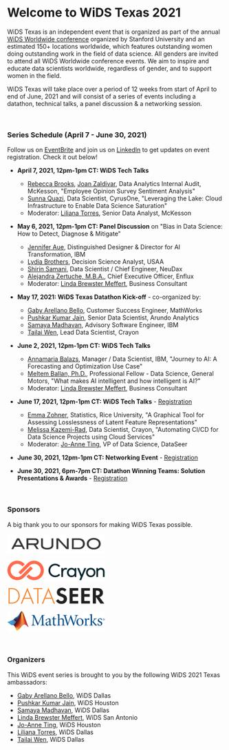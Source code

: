 # Welcome to WiDS Texas 2021

WiDS Texas is an independent event that is organized as part of the annual <a href="https://www.widsconference.org/">WiDS Worldwide conference</a> organized by Stanford University and an estimated 150+ locations worldwide, which features outstanding women doing outstanding work in the field of data science. All genders are invited to attend all WiDS Worldwide conference events. We aim to inspire and educate data scientists worldwide, regardless of gender, and to support women in the field.


WiDS Texas will take place over a period of 12 weeks from start of April to end of June, 2021 and will consist of a series of events including a datathon, technical talks, a panel discussion & a networking session.

<br>

### Series Schedule (April 7 - June 30, 2021)

Follow us on <a href="https://www.eventbrite.com/o/wids-texas-32661455905" target="_blank">EventBrite</a> and join us on <a href="https://www.linkedin.com/groups/9028186/" target="_blank">LinkedIn</a> to get updates on event registration. Check it out below!

- <strong>April 7, 2021, 12pm-1pm CT: WiDS Tech Talks</strong> 
  - <a href="https://www.linkedin.com/in/rebeccaannebrooks/" target="_blank">Rebecca Brooks</a>, <a href="https://www.linkedin.com/in/joan-zaldivar-5a25317/" target="_blank">Joan Zaldivar</a>, Data Analytics Internal Audit, McKesson, "Employee Opinion Survey Sentiment Analysis"
  - <a href="https://www.linkedin.com/in/sunna-quazi-b1975532/">Sunna Quazi</a>, Data Scientist, CyrusOne, "Leveraging the Lake: Cloud Infrastructure to Enable Data Science Saturation"
  - Moderator: <a href="https://www.linkedin.com/in/liliana-torres-68009435/" target="_blank">Liliana Torres</a>, Senior Data Analyst, McKesson

- <strong>May 6, 2021, 12pm-1pm CT: Panel Discussion</strong> on "Bias in Data Science: How to Detect, Diagnose & Mitigate"
  - <a href="https://www.linkedin.com/in/jenniferaue/" target="_blank">Jennifer Aue</a>, Distinguished Designer & Director for AI Transformation, IBM
  - <a href="https://www.linkedin.com/in/lnb/" target="_blank">Lydia Brothers</a>, Decision Science Analyst, USAA
  - <a href="https://www.linkedin.com/in/shirinsamani/" target="_blank">Shirin Samani</a>, Data Scientist / Chief Engineer, NeuDax
  - <a href="https://www.linkedin.com/in/alejandrazertuche/" target="_blank">Alejandra Zertuche, M.B.A.</a>, Chief Executive Officer, Enflux
  - Moderator: <a href="https://www.linkedin.com/in/lindabrewstermeffert/" target="_blank">Linda Brewster Meffert</a>, Business Consultant

- <strong>May 17, 2021: WiDS Texas Datathon Kick-off</strong> - co-organized by:
  - <a href="https://www.linkedin.com/in/gaby-arellano-bello-8b485052/" target="_blank">Gaby Arellano Bello</a>, Customer Success Engineer, MathWorks
  - <a href="https://www.linkedin.com/in/pushkarkumarjain/" target="_blank">Pushkar Kumar Jain</a>, Senior Data Scientist, Arundo Analytics
  - <a href="https://www.linkedin.com/in/samaya-madhavan/" target="_blank">Samaya Madhavan</a>, Advisory Software Engineer, IBM
  - <a href="https://www.linkedin.com/in/tailaiwen/" target="_blank">Tailai Wen</a>, Lead Data Scientist, Crayon

- <strong>June 2, 2021, 12pm-1pm CT: WiDS Tech Talks</strong> 
  - <a href="https://www.linkedin.com/in/annamaria-balazs/" target="_blank">Annamaria Balazs</a>, Manager / Data Scientist, IBM, "Journey to AI: A Forecasting and Optimization Use Case"
  - <a href="https://www.linkedin.com/in/meltemballan/" target="_blank"> Meltem Ballan, Ph.D.</a>, Professional Fellow - Data Science, General Motors, "What makes AI intelligent and how intelligent is AI?"
  - Moderator: <a href="https://www.linkedin.com/in/lindabrewstermeffert/" target="_blank">Linda Brewster Meffert</a>, Business Consultant

- <strong>June 17, 2021, 12pm-1pm CT: WiDS Tech Talks</strong> - <a href="https://www.eventbrite.com/e/wids-texas-tech-talks-series-3-tickets-145751455527" target="_blank">Registration<a/>
  - <a href="https://www.linkedin.com/in/ye-emma-zohner/" target="_blank">Emma Zohner</a>, Statistics, Rice University, "A Graphical Tool for Assessing Losslessness of Latent Feature Representations"
  - <a href="https://www.linkedin.com/in/melissa-kazemirad/" target="_blank">Melissa Kazemi-Rad</a>, Data Scientist, Crayon, "Automating CI/CD for Data Science Projects using Cloud Services"
  - Moderator: <a href="https://www.linkedin.com/in/joanneti/" target="_blank">Jo-Anne Ting</a>, VP of Data Science, DataSeer

- <strong>June 30, 2021, 12pm-1pm CT: Networking Event</strong> - <a href="https://www.eventbrite.com/e/women-in-data-science-wids-texas-networking-event-tickets-143151139913" target="_blank">Registration<a/>

- <strong>June 30, 2021, 6pm-7pm CT: Datathon Winning Teams: Solution Presentations & Awards</strong> - <a href="https://www.eventbrite.com/e/wids-texas-datathon-winning-teams-solution-presentations-awards-tickets-158026969921" target="_blank">Registration<a/>
  
<br>

### Sponsors

A big thank you to our sponsors for making WiDS Texas possible.

<div class="row">
  <p><a href="https://www.arundo.com/" target="_blank"><img src="images/arundo-black@4x-100.png" width="45%" height="45%" alt="Arundo"></a></p>
  <p><a href="https://www.crayon.com/" target="_blank"><img src="images/Crayon-Logo-RGB-Original.jpg" width="45%" height="45%" alt="Crayon"></a></p>
  <p><a href="https://www.dataseer.digital/" target="_blank"><img src="images/DataSeer--500W.png" width="45%" height="45%" alt="DataSeer"></a></p>
    <p><a href="https://www.mathworks.com/" target="_blank"><img src="images/mathworks-logo-full-color-rgb.png" width="45%" height="45%" alt="Mathworks"></a></p>
</div>

<br>

### Organizers

This WiDS event series is brought to you by the following WiDS 2021 Texas ambassadors:

- <a href="https://www.linkedin.com/in/gaby-arellano-bello-8b485052/" target="_blank">Gaby Arellano Bello</a>, WiDS Dallas
- <a href="https://www.linkedin.com/in/pushkarkumarjain/" target="_blank">Pushkar Kumar Jain</a>, WiDS Houston
- <a href="https://www.linkedin.com/in/samaya-madhavan/" target="_blank">Samaya Madhavan</a>, WiDS Dallas
- <a href="https://www.linkedin.com/in/lindabrewstermeffert/" target="_blank">Linda Brewster Meffert</a>, WiDS San Antonio
- <a href="https://www.linkedin.com/in/joanneti/" target="_blank">Jo-Anne Ting</a>, WiDS Houston
- <a href="https://www.linkedin.com/in/liliana-torres-68009435/" target="_blank">Liliana Torres</a>, WiDS Dallas
- <a href="https://www.linkedin.com/in/tailaiwen/" target="_blank">Tailai Wen</a>, WiDS Dallas
